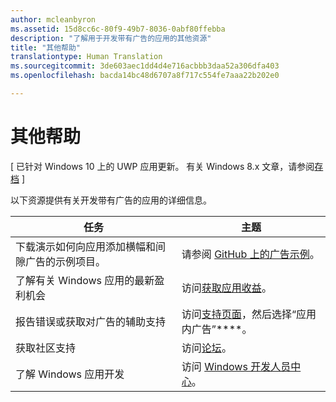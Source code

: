 ```yaml
---
author: mcleanbyron
ms.assetid: 15d8cc6c-80f9-49b7-8036-0abf80ffebba
description: "了解用于开发带有广告的应用的其他资源"
title: "其他帮助"
translationtype: Human Translation
ms.sourcegitcommit: 3de603aec1dd4d4e716acbbb3daa52a306dfa403
ms.openlocfilehash: bacda14bc48d6707a8f717c554fe7aaa22b202e0

---
```


# 其他帮助


\[ 已针对 Windows 10 上的 UWP 应用更新。 有关 Windows 8.x 文章，请参阅[存档](http://go.microsoft.com/fwlink/p/?linkid=619132) \]

以下资源提供有关开发带有广告的应用的详细信息。

|  任务    | 主题 |               
|----------|-------|
| 下载演示如何向应用添加横幅和间隙广告的示例项目。     |请参阅 [GitHub 上的广告示例](http://aka.ms/githubads)。       |
| 了解有关 Windows 应用的最新盈利机会     | 访问[获取应用收益](https://developer.microsoft.com/windows/monetize)。        |
| 报告错误或获取对广告的辅助支持     | 访问[支持页面](https://go.microsoft.com/fwlink/p/?LinkId=331508)，然后选择“应用内广告”****。        |
| 获取社区支持     | 访问[论坛](http://go.microsoft.com/fwlink/p/?LinkId=401266)。       |
| 了解 Windows 应用开发     | 访问 [Windows 开发人员中心](http://msdn.microsoft.com/windows/apps)。        |



 

 

 



<!--HONumber=Jul16_HO2-->


